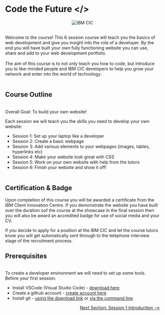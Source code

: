 # Code the Future </>

<div align="center"><img src="./images/logo.png" alt="IBM CIC"></div>
</br>

Welcome to the course! This 6 session course will teach you the basics of web development and give you insight into the role of a developer. By the end you will have built your own fully functioning website you can use, share and add to your web development portfolio.
</br></br>
The aim of this course is to not only teach you how to code, but introduce you to like-minded people and IBM CIC developers to help you grow your network and enter into the world of technology.
</br></br>

## Course Outline

\
Overall Goal: To build your own website!

Each session we will teach you the skills you need to develop your own website:

- Session 1: Set up your laptop like a developer
- Session 2: Create a basic webpage
- Session 3: Add various elements to your webpages (images, tables, hyperlinks etc)
- Session 4: Make your website look great with CSS
- Session 5: Work on your own website with help from the tutors
- Session 6: Finish your website and show it off!
  </br></br>

## Certification & Badge

Upon completion of this course you will be awarded a certificate from the IBM Client Innovation Centre. If you demonstrate the website you have built over the duration oof the course at the showcase in the final session then you will also be award an accredited badge for use of social media and your CV.

If you decide to apply for a position at the IBM CIC and let the course tutors know you will get automatically sent through to the telephone interview stage of the recruitment process.

## Prerequisites

\
To create a developer environment we will need to set up some tools. Before your first session:

- Install VSCode (Visual Studio Code) - [download here](https://code.visualstudio.com/)
- Create a github account - [create account here](https://github.com/)
- Install git - [using the download link](https://git-scm.com/book/en/v2/Getting-Started-Installing-Git) or [via the command line](https://git-scm.com/book/en/v2/Getting-Started-Installing-Git)

<div style="width: 100%">
<div align="right"><a href='session-1/README.md'>Next Section: Session 1 Introduction --></a></div>
</div>
